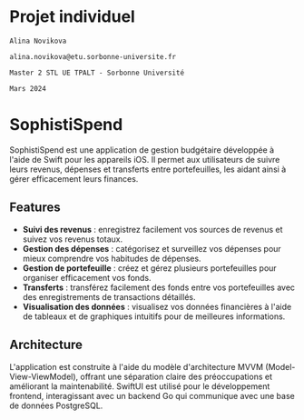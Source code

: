 # Projet individuel

`Alina Novikova`  

`alina.novikova@etu.sorbonne-universite.fr`

`Master 2 STL UE TPALT - Sorbonne Université`

`Mars 2024`

# SophistiSpend

SophistiSpend est une application de gestion budgétaire développée à l'aide de Swift pour les appareils iOS. Il permet aux utilisateurs de suivre leurs revenus, dépenses et transferts entre portefeuilles, les aidant ainsi à gérer efficacement leurs finances.

## Features

- **Suivi des revenus** : enregistrez facilement vos sources de revenus et suivez vos revenus totaux.
- **Gestion des dépenses** : catégorisez et surveillez vos dépenses pour mieux comprendre vos habitudes de dépenses.
- **Gestion de portefeuille** : créez et gérez plusieurs portefeuilles pour organiser efficacement vos fonds.
- **Transferts** : transférez facilement des fonds entre vos portefeuilles avec des enregistrements de transactions détaillés.
- **Visualisation des données** : visualisez vos données financières à l'aide de tableaux et de graphiques intuitifs pour de meilleures informations.

## Architecture

L'application est construite à l'aide du modèle d'architecture MVVM (Model-View-ViewModel), offrant une séparation claire des préoccupations et améliorant la maintenabilité. SwiftUI est utilisé pour le développement frontend, interagissant avec un backend Go qui communique avec une base de données PostgreSQL.
